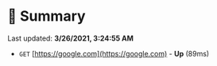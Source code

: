 # 📖 Summary
Last updated: **3/26/2021, 3:24:55 AM**

- `GET` [https://google.com](https://google.com) - **Up** (89ms)
